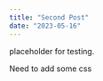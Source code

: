 ```yaml
---
title: "Second Post"
date: "2023-05-16"
---
```



placeholder for testing.

Need to add some css



